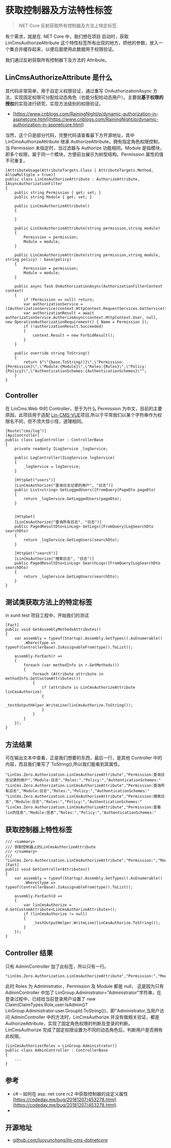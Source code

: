 # 获取控制器及方法特性标签

> .NET Core 反射获取所有控制器及方法上特定标签.

有个需求，就是在. NET Core 中，我们想在项目 启动时，获取 LinCmsAuthorizeAttribute 这个特性标签所有出现的地方，把他的参数，放入一个集合并缓存起来，以便后面使用此数据用于权限验证。

我们通过反射获取所有控制器下及方法的 Attribute。

## LinCmsAuthorizeAttribute 是什么

其代码非常简单，用于自定义权限验证，通过重写 OnAuthorizationAsync 方法，实现固定权限可分配给动态角色（也能分配给动态用户）。主要就**基于权限的授权**的实现进行研究，实现方法级别的权限验证。

- [https://www.cnblogs.com/RainingNight/p/dynamic-authorization-in-aspnetcore.html](https://www.cnblogs.com/RainingNight/p/dynamic-authorization-in-aspnetcore.html)

当然，这个只是部分代码，完整代码请查看最下方开源地址，其中 LinCmsAuthorizeAttribute 继承 AuthorizeAttribute，拥有指定角色权限控制，当 Permission 未指定时，当过滤器与 Authorize 功能相同。Module 是指模块，即多个权限，属于同一个模块，方便前台展示为树型结构。Permission 属性的值不可重复。

```
[AttributeUsage(AttributeTargets.Class | AttributeTargets.Method, AllowMultiple = true)]
public class LinCmsAuthorizeAttribute : AuthorizeAttribute, IAsyncAuthorizationFilter
{
    public string Permission { get; set; }
    public string Module { get; set; }

    public LinCmsAuthorizeAttribute()
    {

    }

    public LinCmsAuthorizeAttribute(string permission,string module)
    {
        Permission = permission;
        Module = module;
    }

    public LinCmsAuthorizeAttribute(string permission,string module, string policy) : base(policy)
    {
        Permission = permission;
        Module = module;
    }

    public async Task OnAuthorizationAsync(AuthorizationFilterContext context)
    {
        if (Permission == null) return;
        var authorizationService = (IAuthorizationService)context.HttpContext.RequestServices.GetService(typeof(IAuthorizationService));
        var authorizationResult = await authorizationService.AuthorizeAsync(context.HttpContext.User, null, new OperationAuthorizationRequirement() { Name = Permission });
        if (!authorizationResult.Succeeded)
        {
            context.Result = new ForbidResult();
        }
    }

    public override string ToString()
    {
        return $"\"{base.ToString()}\",\"Permission:{Permission}\",\"Module:{Module}\",\"Roles:{Roles}\",\"Policy:{Policy}\",\"AuthenticationSchemes:{AuthenticationSchemes}\"";
    }
}
```

## Controller

在 LinCms.Web 中的 Controller，至于为什么 Permission 为中文，目前的主要原因，此项目用于适配 [Lin-CMS-VUE](https://github.com/TaleLin/lin-cms-vue)项目,所以于平常我们以某个字符串作为权限名不同，但不须大惊小怪，道理相同。

```
[Route("cms/log")]
[ApiController]
public class LogController : ControllerBase
{
    private readonly ILogService _logService;

    public LogController(ILogService logService)
    {
        _logService = logService;
    }

    [HttpGet("users")]
    [LinCmsAuthorize("查询日志记录的用户", "日志")]
    public List<string> GetLoggedUsers([FromQuery]PageDto pageDto)
    {
        return _logService.GetLoggedUsers(pageDto);
    }


    [HttpGet]
    [LinCmsAuthorize("查询所有日志", "日志")]
    public PagedResultDto<LinLog> GetLogs([FromQuery]LogSearchDto searchDto)
    {
        return _logService.GetLogUsers(searchDto);
    }

    [HttpGet("search")]
    [LinCmsAuthorize("搜索日志", "日志")]
    public PagedResultDto<LinLog> SearchLogs([FromQuery]LogSearchDto searchDto)
    {
        return _logService.GetLogUsers(searchDto);
    }
}
```

## 测试类获取方法上的特定标签

in xunit test 项目工程中，开始我们的测试

```
[Fact]
public void GetAssemblyMethodsAttributes()
{
    var assembly = typeof(Startup).Assembly.GetTypes().AsEnumerable()
        .Where(type => typeof(ControllerBase).IsAssignableFrom(type)).ToList();

    assembly.ForEach(r =>
    {
        foreach (var methodInfo in r.GetMethods())
        {
            foreach (Attribute attribute in methodInfo.GetCustomAttributes())
            {
                if (attribute is LinCmsAuthorizeAttribute linCmsAuthorize)
                {
                    _testOutputHelper.WriteLine(linCmsAuthorize.ToString());
                }
            }
        }
    });
}
```

## 方法结果

可在输出文本中查看，正是我们想要的东西，最后一行，是其他 Controller 中的内容，而且我们重写了 ToString(),所以我们能看到其属性。

```
"LinCms.Zero.Authorization.LinCmsAuthorizeAttribute","Permission:查询日志记录的用户","Module:日志","Roles:","Policy:","AuthenticationSchemes:"
"LinCms.Zero.Authorization.LinCmsAuthorizeAttribute","Permission:查询所有日志","Module:日志","Roles:","Policy:","AuthenticationSchemes:"
"LinCms.Zero.Authorization.LinCmsAuthorizeAttribute","Permission:搜索日志","Module:日志","Roles:","Policy:","AuthenticationSchemes:"
"LinCms.Zero.Authorization.LinCmsAuthorizeAttribute","Permission:查看lin的信息","Module:信息","Roles:","Policy:","AuthenticationSchemes:"

```

## 获取控制器上特性标签

```
/// <summary>
/// 获取控制器上的LinCmsAuthorizeAttribute
/// </summary>
/// "LinCms.Zero.Authorization.LinCmsAuthorizeAttribute","Permission:","Module:","Roles:Administrator","Policy:","AuthenticationSchemes:"
[Fact]
public void GetControllerAttributes()
{
    var assembly = typeof(Startup).Assembly.GetTypes().AsEnumerable()
        .Where(type => typeof(ControllerBase).IsAssignableFrom(type)).ToList();

    assembly.ForEach(d =>
    {
        var linCmsAuthorize = d.GetCustomAttribute<LinCmsAuthorizeAttribute>();
        if (linCmsAuthorize != null)
        {
            _testOutputHelper.WriteLine(linCmsAuthorize.ToString());
        }
    });
}
```

## Controller 结果

只有 AdminController 加了此标签，所以只有一行。

```
"LinCms.Zero.Authorization.LinCmsAuthorizeAttribute","Permission:","Module:","Roles:Administrator","Policy:","AuthenticationSchemes:"
```

此时 Roles 为 Administrator，Permission 及 Module 都是 null，
这是因为只有 AdminController 中加了 LinGroup.Administrator="Administrator"字符串，在登录过程中，已经给当前登录用户设置了 new Claim(ClaimTypes.Role,user.IsAdmin()?LinGroup.Administrator:user.GroupId.ToString())，即"Administrator,当用户访问 AdminController 中的方法时，LinCmsAuthorize 并没有做相关验证，都是 AuthorizeAttribute，实现了固定角色权限的判断及登录的判断。LinCmsAuthorize 完成了固定权限设置为不同的动态角色后，判断用户是否拥有此权限。

```
[LinCmsAuthorize(Roles = LinGroup.Administrator)]
public class AdminController : ControllerBase
{
    ...
}
```

## 参考

- c# – 如何在 asp. net core rc2 中获取控制器的自定义属性 [https://codeday.me/bug/20181207/453278.html](https://codeday.me/bug/20181207/453278.html)
-

## 开源地址

- [github.com/luoyunchong/lin-cms-dotnetcore](github.com/luoyunchong/lin-cms-dotnetcore)
